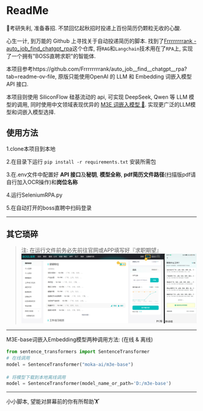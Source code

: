# ReadMe

📖考研失利, 准备春招. 不禁回忆起秋招时投递上百份简历仍颗粒无收的心酸. 

心生一计, 到万能的 Github 上寻找关于自动投递简历的脚本. 找到了[Frrrrrrrrank - auto_job_find_chatgpt_rpa](https://github.com/Frrrrrrrrank/auto_job__find__chatgpt__rpa?tab=readme-ov-file)这个仓库, 将`RAG`和`Langchain`技术用在了`RPA`上, 实现了一个拥有"BOSS直聘求职"的智能体.

本项目参考https://github.com/Frrrrrrrrank/auto_job__find__chatgpt__rpa?tab=readme-ov-file, 原版只能使用OpenAI 的 LLM 和 Embedding 词嵌入模型 API 接口.

本项目则使用 SiliconFlow 硅基流动的 api, 可实现 DeepSeek, Qwen 等 LLM 模型的调用, 同时使用中文领域表现优异的 [M3E 词嵌入模型 🤗](https://huggingface.co/moka-ai/m3e-base). 实现更广泛的LLM模型和词嵌入模型选择.

## 使用方法

1.clone本项目到本地

2.在目录下运行 `pip install -r requirements.txt` 安装所需包

3.在.env文件中配置好 **API 接口**及**秘钥**, **模型全称**, **pdf简历文件路径**(扫描版pdf请自行加入OCR操作)和**岗位名称**

4.运行SeleniumRPA.py

5.在自动打开的boss直聘中扫码登录

---

##  其它琐碎

> 注: 在运行文件前务必先前往官网或APP填写好『求职期望』
> ![image-20250225202829932](ReadMe.assets/image-20250225202829932.png)

---

M3E-base词嵌入Embedding模型两种调用方法: (在线 & 离线)

```Python
from sentence_transformers import SentenceTransformer
# 在线调用
model = SentenceTransformer("moka-ai/m3e-base")

# 将模型下载到本地离线调用
model = SentenceTransformer(model_name_or_path='D:/m3e-base')
```

---

小小脚本, 望能对屏幕前的你有所帮助🏋️
